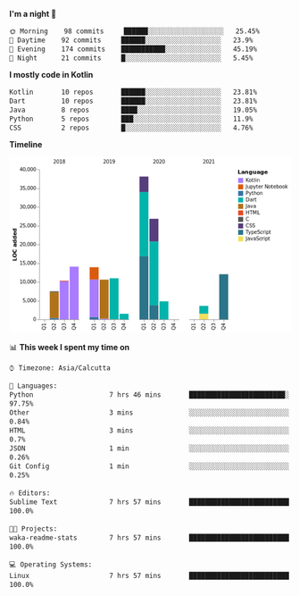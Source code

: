 <!--START_SECTION:waka-->
**I'm a night 🦉** 

```text
🌞 Morning    98 commits     ██████░░░░░░░░░░░░░░░░░░░   25.45% 
🌆 Daytime    92 commits     ██████░░░░░░░░░░░░░░░░░░░   23.9% 
🌃 Evening    174 commits    ███████████░░░░░░░░░░░░░░   45.19% 
🌙 Night      21 commits     █░░░░░░░░░░░░░░░░░░░░░░░░   5.45%

```


**I mostly code in Kotlin** 

```text
Kotlin       10 repos       ██████░░░░░░░░░░░░░░░░░░░   23.81% 
Dart         10 repos       ██████░░░░░░░░░░░░░░░░░░░   23.81% 
Java         8 repos        ████░░░░░░░░░░░░░░░░░░░░░   19.05% 
Python       5 repos        ███░░░░░░░░░░░░░░░░░░░░░░   11.9% 
CSS          2 repos        █░░░░░░░░░░░░░░░░░░░░░░░░   4.76%

```


**Timeline**

![Chart not found](https://github.com/prabhatdev/prabhatdev/blob/master/charts/bar_graph.png) 

📊 **This week I spent my time on** 

```text
⌚︎ Timezone: Asia/Calcutta

💬 Languages: 
Python                   7 hrs 46 mins       ████████████████████████░   97.75% 
Other                    3 mins              ░░░░░░░░░░░░░░░░░░░░░░░░░   0.84% 
HTML                     3 mins              ░░░░░░░░░░░░░░░░░░░░░░░░░   0.7% 
JSON                     1 min               ░░░░░░░░░░░░░░░░░░░░░░░░░   0.26% 
Git Config               1 min               ░░░░░░░░░░░░░░░░░░░░░░░░░   0.25%

🔥 Editors: 
Sublime Text             7 hrs 57 mins       █████████████████████████   100.0%

🐱‍💻 Projects: 
waka-readme-stats        7 hrs 57 mins       █████████████████████████   100.0%

💻 Operating Systems: 
Linux                    7 hrs 57 mins       █████████████████████████   100.0%

```


<!--END_SECTION:waka-->


